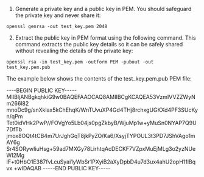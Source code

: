 1. Generate a private key and a public key in PEM. You should safeguard the private key and never share it:

```openssl genrsa -out test_key.pem 2048```

2. Extract the public key in PEM format using the following command. This command extracts the public key details so it can be safely shared without revealing the details of the private key:

```openssl rsa -in test_key.pem -outform PEM -pubout -out test_key.pem.pub```

The example below shows the contents of the test_key.pem.pub PEM file:

>>>
----BEGIN PUBLIC KEY-----
MIIBIjANBgkqhkiG9w0BAQEFAAOCAQ8AMIIBCgKCAQEA53VzmIVVZZWyNm266l82 mnoDc9g/snXklax5kChEhqK/WnTUvuXP4Gd4THj8rchxgUGKXd4PF3SUcKyn/qPm Tet0idVHk2PwP//FOVgYo5Lb04js0pgZkbyB/WjuMp1w+yMuSn0NYAP7Q9U7DfTb jmox8OQt4tCB4m7UrJghGqT8jkPyZO/Ka6/XsyjTYPOUL3t3PD7JShVAgo1mAY6g 
Sr4SORywIiuHsg+59ad7MXGy78LirhtqAcDECKF7VZpxMuEjMLg3o2yzNUeWI2Mg IF+t0HbO1E387fvLcuSyai1yWbSr1PXyiB2aXyDpbD4u7d3ux4ahU2opH11lBqvx +wIDAQAB -----END PUBLIC KEY-----
>>>